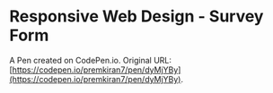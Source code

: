 # Responsive Web Design - Survey Form

A Pen created on CodePen.io. Original URL: [https://codepen.io/premkiran7/pen/dyMjYBy](https://codepen.io/premkiran7/pen/dyMjYBy).

